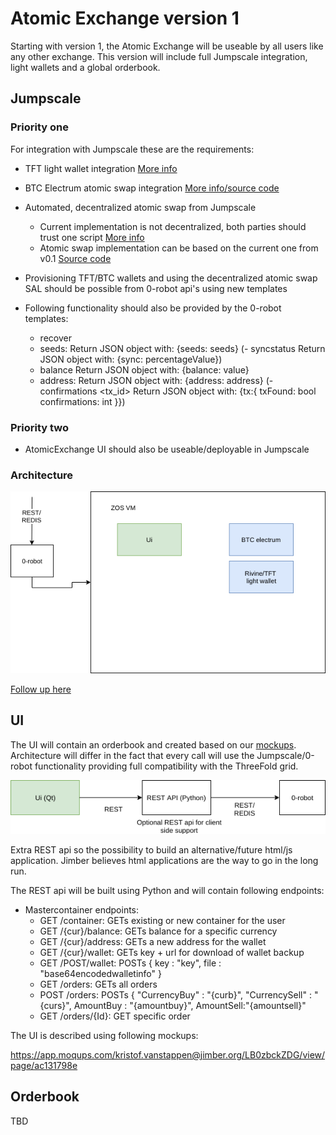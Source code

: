 # Atomic Exchange version 1

Starting with version 1, the Atomic Exchange will be useable by all users like any other exchange. This version will include full Jumpscale integration, light wallets and a global orderbook.

## Jumpscale

### Priority one
For integration with Jumpscale these are the requirements:


- TFT light wallet integration [More info](https://github.com/Jumpscale/lib9/tree/development/JumpScale9Lib/clients/rivine#how-to-use-atomicswap)
- BTC Electrum atomic swap integration [More info/source code](https://github.com/rivine/atomicswap)
- Automated, decentralized atomic swap from Jumpscale
  - Current implementation is not decentralized, both parties should trust one script [More info](https://github.com/Jumpscale/lib9/tree/development/JumpScale9Lib/tools/atomicswap)
  - Atomic swap implementation can be based on the current one from v0.1 [Source code](https://github.com/rivine/AtomicExchange.Scripts)
- Provisioning TFT/BTC wallets and using the decentralized atomic swap SAL should be possible from 0-robot api's using new templates

- Following functionality should also be provided by the 0-robot templates:
  - recover <seeds>
  - seeds: Return JSON object with: {seeds: seeds}
  (- syncstatus Return JSON object with: {sync: percentageValue})
  - balance 	Return JSON object with: {balance: value}
  - address: Return JSON object with: 	{address: address}
  (- confirmations <tx_id> Return JSON object with: {tx:{ txFound: bool confirmations: int }})

### Priority two
 - AtomicExchange UI should also be useable/deployable in Jumpscale
 
### Architecture
 ![architecture](./AtomicExchange-arch.png)
 
[Follow up here](https://docs.greenitglobe.com/gig/org_development/issues/91)

 ## UI

The UI will contain an orderbook and created based on our [mockups](https://tinyurl.com/atomicExchange). Architecture will differ in the fact that every call will use the Jumpscale/0-robot functionality providing full compatibility with the ThreeFold grid.

![architecture](./AtomicExchange-Ui-Arch.png)

Extra REST api so the possibility to build an alternative/future html/js application. Jimber believes html applications are the way to go in the long run.

The REST api will be built using Python and will contain following endpoints:

- Mastercontainer endpoints:
  - GET /container: GETs existing or new container for the user
  - GET /{cur}/balance: GETs balance for a specific currency
  - GET /{cur}/address: GETs a new address for the wallet
  - GET /{cur}/wallet: GETs key + url for download of wallet backup
  - GET /POST/wallet: POSTs { key : "key", file : "base64encodedwalletinfo" }
  - GET /orders: GETs all orders
  - POST /orders: POSTs { "CurrencyBuy" : "{curb}", "CurrencySell" : "{curs}", AmountBuy : "{amountbuy}", AmountSell:"{amountsell}"
  - GET /orders/{Id}: GET specific order

The UI is described using following mockups: 

https://app.moqups.com/kristof.vanstappen@jimber.org/LB0zbckZDG/view/page/ac131798e

## Orderbook
TBD
